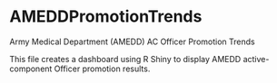 # AMEDDPromotionTrends
Army Medical Department (AMEDD) AC Officer Promotion Trends

This file creates a dashboard using R Shiny to display AMEDD active-component Officer promotion results.
